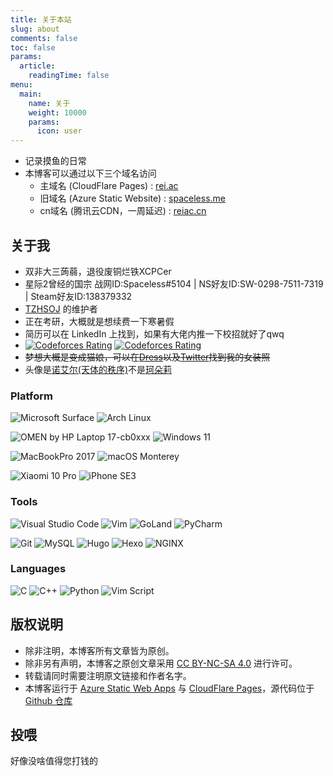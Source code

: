 ```yaml
---
title: 关于本站
slug: about
comments: false
toc: false
params:
  article:
    readingTime: false
menu:
  main:
    name: 关于
    weight: 10000
    params:
      icon: user
---
```


- 记录摸鱼的日常
- 本博客可以通过以下三个域名访问
  - 主域名 (CloudFlare Pages) : [rei.ac](https://rei.ac)
  - 旧域名 (Azure Static Website) : [spaceless.me](https://spaceless.me)
  - cn域名 (腾讯云CDN，一周延迟) : [reiac.cn](https://reiac.cn)

## 关于我

- 双非大三蒟蒻，退役废铜烂铁XCPCer
- 星际2曾经的国宗 战网ID:Spaceless#5104 | NS好友ID:SW-0298-7511-7319 | Steam好友ID:138379332
- [TZHSOJ](https://tzhsoj.com) 的维护者
- 正在考研，大概就是想续费一下寒暑假
- 简历可以在 LinkedIn 上找到，如果有大佬内推一下校招就好了qwq
- [![Codeforces Rating](https://api.cubercsl.site/api/codeforces?user=ReiAC)](https://codeforces.com/profile/ReiAC) [![Codeforces Rating](https://api.cubercsl.site/api/codeforces?user=ACMagic)](https://codeforces.com/profile/ACMagic)
- ~~梦想大概是变成猫娘，可以在[Dress](https://github.com/komeiji-satori/Dress)以及[Twitter](https://twitter.com/ReiAccept)找到我的女装照~~
- 头像是[诺艾尔(天体的秩序)](https://zh.moegirl.org.cn/诺艾尔(天体的秩序))不是[珂朵莉](https://zh.moegirl.org.cn/珂朵莉)

### Platform

![Microsoft Surface](https://img.shields.io/static/v1?style=for-the-badge&message=Surface%20Pro7&color=5E5E5E&logo=Microsoft&logoColor=FFFFFF&label=)
![Arch Linux](https://img.shields.io/badge/Arch_Linux-1793D1?style=for-the-badge&logo=arch-linux&logoColor=white)

![OMEN by HP Laptop 17-cb0xxx](https://img.shields.io/static/v1?style=for-the-badge&message=HP%2017-cb0xxx&color=0096D6&logo=HP&logoColor=FFFFFF&label=)
![Windows 11](https://img.shields.io/static/v1?style=for-the-badge&message=Windows%2011&color=0078D6&logo=Windows&logoColor=FFFFFF&label=)

![MacBookPro 2017](https://img.shields.io/static/v1?style=for-the-badge&message=MacBookPro%202017&color=000000&logo=Apple&logoColor=FFFFFF&label=)
![macOS Monterey](https://img.shields.io/static/v1?style=for-the-badge&message=macOS%20Monterey&color=000000&logo=macOS&logoColor=FFFFFF&label=)

![Xiaomi 10 Pro](https://img.shields.io/static/v1?style=for-the-badge&message=Xiaomi%2010%20Pro&color=FF6900&logo=Xiaomi&logoColor=FFFFFF&label=)
![iPhone SE3](https://img.shields.io/static/v1?style=for-the-badge&message=iPhone%20SE3&color=000000&logo=iOS&logoColor=FFFFFF&label=)

### Tools

![Visual Studio Code](https://img.shields.io/static/v1?style=for-the-badge&message=Visual+Studio+Code&color=007ACC&logo=Visual+Studio+Code&logoColor=FFFFFF&label=)
![Vim](https://img.shields.io/static/v1?style=for-the-badge&message=Vim&color=019733&logo=Vim&logoColor=FFFFFF&label=)
![GoLand](https://img.shields.io/static/v1?style=for-the-badge&message=GoLand&color=000000&logo=GoLand&logoColor=FFFFFF&label=)
![PyCharm](https://img.shields.io/static/v1?style=for-the-badge&message=PyCharm&color=000000&logo=PyCharm&logoColor=FFFFFF&label=)

![Git](https://img.shields.io/static/v1?style=for-the-badge&message=Git&color=F05032&logo=Git&logoColor=FFFFFF&label=)
![MySQL](https://img.shields.io/static/v1?style=for-the-badge&message=MySQL&color=4479A1&logo=MySQL&logoColor=FFFFFF&label=)
![Hugo](https://img.shields.io/static/v1?style=for-the-badge&message=Hugo&color=FF4088&logo=Hugo&logoColor=FFFFFF&label=)
![Hexo](https://img.shields.io/static/v1?style=for-the-badge&message=Hexo&color=0E83CD&logo=Hexo&logoColor=FFFFFF&label=)
![NGINX](https://img.shields.io/static/v1?style=for-the-badge&message=NGINX&color=009639&logo=NGINX&logoColor=FFFFFF&label=)

### Languages

![C](https://img.shields.io/static/v1?style=for-the-badge&message=C&color=222222&logo=C&logoColor=A8B9CC&label=)
![C++](https://img.shields.io/static/v1?style=for-the-badge&message=C%2B%2B&color=00599C&logo=C%2B%2B&logoColor=FFFFFF&label=)
![Python](https://img.shields.io/static/v1?style=for-the-badge&message=Python&color=3776AB&logo=Python&logoColor=FFFFFF&label=)
![Vim Script](https://img.shields.io/static/v1?style=for-the-badge&message=Vim%20Script&color=019733&logo=Vim&logoColor=FFFFFF&label=)

## 版权说明

- 除非注明，本博客所有文章皆为原创。
- 除非另有声明，本博客之原创文章采用 [CC BY-NC-SA 4.0](https://creativecommons.org/licenses/by-nc-sa/4.0/deed.zh) 进行许可。
- 转载请同时需要注明原文链接和作者名字。
- 本博客运行于 [Azure Static Web Apps](https://azure.microsoft.com/en-us/services/app-service/static/) 与 [CloudFlare Pages](https://pages.cloudflare.com/)，源代码位于 [Github 仓库](https://github.com/ACRei/blog)

## 投喂

好像没啥值得您打钱的
